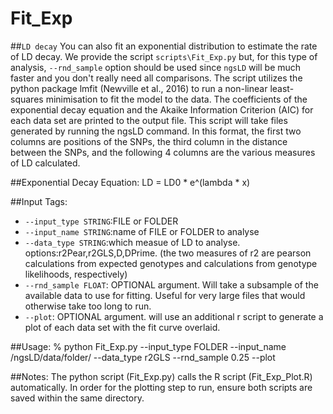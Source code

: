 # Fit_Exp

##`LD decay` 
You can also fit an exponential distribution to estimate the rate of LD decay. We provide the script `scripts\Fit_Exp.py` but, for this type of analysis, `--rnd_sample` option should be used since `ngsLD` will be much faster and you don't really need all comparisons. The script utilizes the python package lmfit (Newville et al., 2016) to run a non-linear least-squares minimisation to fit the model to the data. The coefficients of the exponential decay equation and the Akaike Information Criterion (AIC) for each data set are printed to the output file. This script will take files generated by running the ngsLD command. In this format, the first two columns are positions of the SNPs, the third column in the distance between the SNPs, and the following 4 columns are the various measures of LD calculated.


##Exponential Decay Equation:
	LD = LD0 * e^(lambda * x)


##Input Tags:
* `--input_type STRING`:FILE or FOLDER
* `--input_name STRING`:name of FILE or FOLDER to analyse
* `--data_type STRING`:which measue of LD to analyse. options:r2Pear,r2GLS,D,DPrime. (the two measures of r2 are pearson calculations from expected genotypes and calculations from genotype likelihoods, respectively)
* `--rnd_sample FLOAT`: OPTIONAL argument. Will take a subsample of the available data to use for fitting. Useful for very large files that would otherwise take too long to run. 
* `--plot`: OPTIONAL argument. will use an additional r script to generate a plot of each data set with the fit curve overlaid. 


##Usage:
	% python Fit_Exp.py --input_type FOLDER --input_name /ngsLD/data/folder/ --data_type r2GLS --rnd_sample 0.25 --plot

##Notes:
The python script (Fit_Exp.py) calls the R script (Fit_Exp_Plot.R) automatically. In order for the plotting step to run, ensure both scripts are saved within the same directory. 
